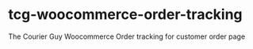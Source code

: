 # tcg-woocommerce-order-tracking
The Courier Guy Woocommerce Order tracking for customer order page
